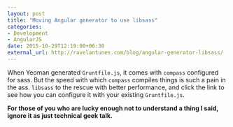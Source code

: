 ```yaml
---
layout: post
title: "Moving Angular generator to use libsass"
categories:
- Development
- AngularJS
date: 2015-10-29T12:19:00+06:30
external_url: http://ravelantunes.com/blog/angular-generator-libsass/
---
```


When Yeoman generated `Gruntfile.js`, it comes with `compass` configured for sass. But the speed with which `compass` compiles things is such a pain in the ass. `libsass` to the rescue with better performance, and click the link to see how you can configure it with your existing `Gruntfile.js`.

**For those of you who are lucky enough not to understand a thing I said, ignore it as just technical geek talk.**